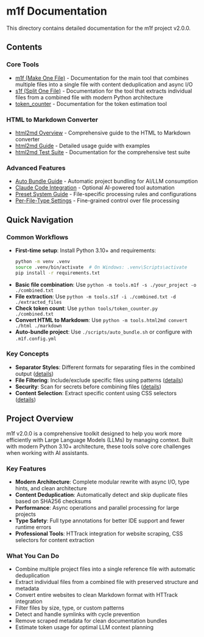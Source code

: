 # m1f Documentation

This directory contains detailed documentation for the m1f project v2.0.0.

## Contents

### Core Tools

- [m1f (Make One File)](./m1f.md) - Documentation for the main tool that
  combines multiple files into a single file with content deduplication and
  async I/O
- [s1f (Split One File)](./s1f.md) - Documentation for the tool that extracts
  individual files from a combined file with modern Python architecture
- [token_counter](./token_counter.md) - Documentation for the token estimation
  tool

### HTML to Markdown Converter

- [html2md Overview](./html2md.md) - Comprehensive guide to the HTML to Markdown
  converter
- [html2md Guide](./html2md_guide.md) - Detailed usage guide with examples
- [html2md Test Suite](./html2md_test_suite.md) - Documentation for the
  comprehensive test suite

### Advanced Features

- [Auto Bundle Guide](./AUTO_BUNDLE_GUIDE.md) - Automatic project bundling for AI/LLM consumption
- [Claude Code Integration](./CLAUDE_CODE_INTEGRATION.md) - Optional AI-powered tool automation
- [Preset System Guide](./m1f_presets.md) - File-specific processing rules and configurations
- [Per-File-Type Settings](./m1f_preset_per_file_settings.md) - Fine-grained control over file processing

## Quick Navigation

### Common Workflows

- **First-time setup**: Install Python 3.10+ and requirements:
  ```bash
  python -m venv .venv
  source .venv/bin/activate  # On Windows: .venv\Scripts\activate
  pip install -r requirements.txt
  ```
- **Basic file combination**: Use
  `python -m tools.m1f -s ./your_project -o ./combined.txt`
- **File extraction**: Use
  `python -m tools.s1f -i ./combined.txt -d ./extracted_files`
- **Check token count**: Use `python tools/token_counter.py ./combined.txt`
- **Convert HTML to Markdown**: Use
  `python -m tools.html2md convert ./html ./markdown`
- **Auto-bundle project**: Use `./scripts/auto_bundle.sh` or configure with `.m1f.config.yml`

### Key Concepts

- **Separator Styles**: Different formats for separating files in the combined
  output ([details](./m1f.md#separator-styles))
- **File Filtering**: Include/exclude specific files using patterns
  ([details](./m1f.md#command-line-options))
- **Security**: Scan for secrets before combining files
  ([details](./m1f.md#security-check))
- **Content Selection**: Extract specific content using CSS selectors
  ([details](./html2md.md#content-selection))

## Project Overview

m1f v2.0.0 is a comprehensive toolkit designed to help you work more efficiently
with Large Language Models (LLMs) by managing context. Built with modern Python
3.10+ architecture, these tools solve core challenges when working with AI
assistants.

### Key Features

- **Modern Architecture**: Complete modular rewrite with async I/O, type hints,
  and clean architecture
- **Content Deduplication**: Automatically detect and skip duplicate files based
  on SHA256 checksums
- **Performance**: Async operations and parallel processing for large projects
- **Type Safety**: Full type annotations for better IDE support and fewer
  runtime errors
- **Professional Tools**: HTTrack integration for website scraping, CSS
  selectors for content extraction

### What You Can Do

- Combine multiple project files into a single reference file with automatic
  deduplication
- Extract individual files from a combined file with preserved structure and
  metadata
- Convert entire websites to clean Markdown format with HTTrack integration
- Filter files by size, type, or custom patterns
- Detect and handle symlinks with cycle prevention
- Remove scraped metadata for clean documentation bundles
- Estimate token usage for optimal LLM context planning
